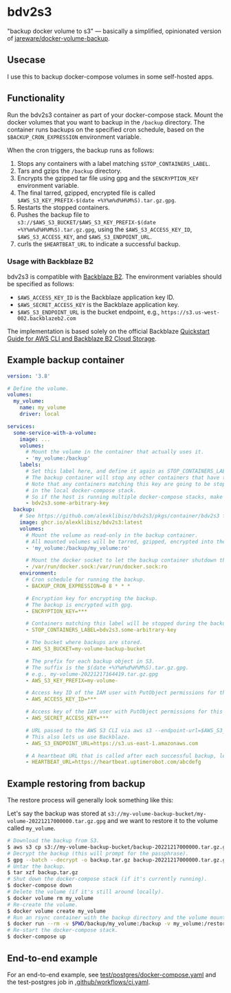 # bdv2s3

"backup docker volume to s3" — basically a simplified, opinionated version of [jareware/docker-volume-backup](https://github.com/jareware/docker-volume-backup).

## Usecase

I use this to backup docker-compose volumes in some self-hosted apps.

## Functionality

Run the bdv2s3 container as part of your docker-compose stack.
Mount the docker volumes that you want to backup in the `/backup` directory.
The container runs backups on the specified cron schedule, based on the `$BACKUP_CRON_EXPRESSION` environment variable.

When the cron triggers, the backup runs as follows:

1. Stops any containers with a label matching `$STOP_CONTAINERS_LABEL`.
1. Tars and gzips the `/backup` directory.
1. Encrypts the gzipped tar file using gpg and the `$ENCRYPTION_KEY` environment variable.
1. The final tarred, gzipped, encrypted file is called `$AWS_S3_KEY_PREFIX-$(date +%Y%m%d%H%M%S).tar.gz.gpg`.
1. Restarts the stopped containers.
1. Pushes the backup file to `s3://$AWS_S3_BUCKET/$AWS_S3_KEY_PREFIX-$(date +%Y%m%d%H%M%S).tar.gz.gpg`, using the `$AWS_S3_ACCESS_KEY_ID`, `$AWS_S3_ACCESS_KEY`, and `$AWS_S3_ENDPOINT_URL`.
1. curls the `$HEARTBEAT_URL` to indicate a successful backup.

### Usage with Backblaze B2

bdv2s3 is compatible with [Backblaze B2](https://www.backblaze.com/cloud-storage).
The environment variables should be specified as follows:

* `$AWS_ACCESS_KEY_ID` is the Backblaze application key ID.
* `$AWS_SECRET_ACCESS_KEY` is the Backblaze application key.
* `$AWS_S3_ENDPOINT_URL` is the bucket endpoint, e.g., `https://s3.us-west-002.backblazeb2.com`

The implementation is based solely on the official Backblaze [Quickstart Guide for AWS CLI and Backblaze B2 Cloud Storage](https://help.backblaze.com/hc/en-us/articles/360047779633-Quickstart-Guide-for-AWS-CLI-and-Backblaze-B2-Cloud-Storage).

## Example backup container

```yaml
version: '3.8'

# Define the volume.
volumes:
  my_volume:
    name: my_volume
    driver: local

services:
  some-service-with-a-volume:
    image: ...
    volumes:
      # Mount the volume in the container that actually uses it.
      - 'my_volume:/backup'
    labels:
      # Set this label here, and define it again as STOP_CONTAINERS_LABEL for the backup container.
      # The backup container will stop any other containers that have this label.
      # Note that any containers matching this key are going to be stopped, not just containers
      # in the local docker-compose stack.
      # So if the host is running multiple docker-compose stacks, make this label unique.
      - bdv2s3.some-arbitrary-key
  backup:
    # See https://github.com/alexklibisz/bdv2s3/pkgs/container/bdv2s3 for specific tags
    image: ghcr.io/alexklibisz/bdv2s3:latest
    volumes:
      # Mount the volume as read-only in the backup container.
      # All mounted volumes will be tarred, gzipped, encrypted into the same archive.
      - 'my_volume:/backup/my_volume:ro'

      # Mount the docker socket to let the backup container shutdown the service container.
      - /var/run/docker.sock:/var/run/docker.sock:ro
    environment:
      # Cron schedule for running the backup.
      - BACKUP_CRON_EXPRESSION=0 8 * * *

      # Encryption key for encrypting the backup.
      # The backup is encrypted with gpg.
      - ENCRYPTION_KEY=***

      # Containers matching this label will be stopped during the backup.
      - STOP_CONTAINERS_LABEL=bdv2s3.some-arbitrary-key

      # The bucket where backups are stored.
      - AWS_S3_BUCKET=my-volume-backup-bucket

      # The prefix for each backup object in S3.
      # The suffix is the $(date +%Y%m%d%H%M%S).tar.gz.gpg.
      # e.g., my-volume-20221217164419.tar.gz.gpg
      - AWS_S3_KEY_PREFIX=my-volume-

      # Access key ID of the IAM user with PutObject permissions for this bucket.
      - AWS_ACCESS_KEY_ID=***

      # Access key of the IAM user with PutObject permissions for this bucket.
      - AWS_SECRET_ACCESS_KEY=***

      # URL passed to the AWS S3 CLI via aws s3 --endpoint-url=$AWS_S3_ENDPOINT_URL
      # This also lets us use Backblaze.
      - AWS_S3_ENDPOINT_URL=https://s3.us-east-1.amazonaws.com

      # A heartbeat URL that is called after each successful backup, letting us monitor and alert on the backup.
      - HEARTBEAT_URL=https://heartbeat.uptimerobot.com/abcdefg
```

## Example restoring from backup

The restore process will generally look something like this:

Let's say the backup was stored at `s3://my-volume-backup-bucket/my-volume-20221217000000.tar.gz.gpg` and we want to restore it to the volume called `my_volume`.

```bash
# Download the backup from S3.
$ aws s3 cp s3://my-volume-backup-bucket/backup-20221217000000.tar.gz.gpg .
# Decrypt the backup (this will prompt for the passphrase).
$ gpg --batch --decrypt -o backup.tar.gz backup-20221217000000.tar.gz.gpg
# Untar the backup.
$ tar xzf backup.tar.gz
# Shut down the docker-compose stack (if it's currently running).
$ docker-compose down
# Delete the volume (if it's still around locally).
$ docker volume rm my_volume
# Re-create the volume.
$ docker volume create my_volume
# Run an rsync container with the backup directory and the volume mounted to restore the backup.
$ docker run --rm -v $PWD/backup/my_volume:/backup -v my_volume:/restore eeacms/rsync:2.4 rsync -az /backup/ /restore/
# Re-start the docker-compose stack.
$ docker-compose up
```

## End-to-end example

For an end-to-end example, see [test/postgres/docker-compose.yaml](./test/postgres/docker-compose.yaml) and the test-postgres job in [.github/workflows/ci.yaml](.github/workflows/ci.yaml).
